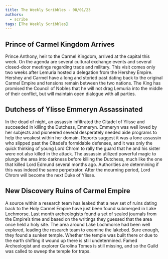 ```yaml
---
title: The Weekly Scribbles - 08/01/23
authors:
  - scribe
tags: [The Weekly Scribbles]
---
```


## Prince of Carmel Kingdom Arrives

Prince Anthony, heir to the Carmel Kingdom, arrived at the capital this week. On the agenda are several cultural exchange events and several closed-door meetings regarding trade and military. This visit comes only two weeks after Lemuria hosted a delegation from the Hershey Empire. Hershey and Carmel have a long and storied past dating back to the original Carmel Empire and tensions remain between the two nations. The King has promised the Council of Nobles that he will not drag Lemuria into the middle of their conflict, but will maintain open dialogue with all parties.

## Dutchess of Ylisse Emmeryn Assassinated

In the dead of night, an assassin infiltrated the Citadel of Ylisse and succeeded in killing the Dutchess, Emmeryn. Emmeryn was well loved by her subjects and pioneered several desperately needed aide programs to help the weakest within her domain. Reports suggest it was a lone assassin who slipped past the Citadel’s formidable defenses, and it was only the quick thinking of young Lord Chrom to rally the guard that he and his sister were not also killed in the attack. The assassin utilized powerful magic to plunge the area into darkness before killing the Dutchess, much like the one that killed Lord Edmund several months ago. Authorities are determining if this was indeed the same perpetrator. After the mourning period, Lord Chrom will become the next Duke of Ylisse.

## New Discovery Ruins of Carmel Empire

A source within a research team has leaked that a new set of ruins dating back to the Holy Carmel Empire have just been found submerged in Lake Lochmorse. Last month archeologists found a set of sealed journals from the Empire’s time and based on the writings they guessed that the area once held a holy site. The area around Lake Lochmorse had been well explored, leading the research team to examine the lakebed. Sure enough, they found a sunken temple. Whether the temple was built there or due to the earth shifting it wound up there is still undetermined. Famed Archeologist and explorer Carolina Tomes is still missing, and so the Guild was called to sweep the temple for traps.
